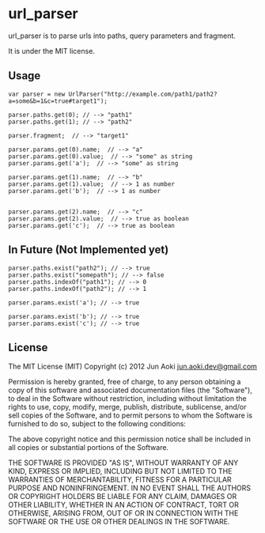 url_parser
==========

url_parser is to parse urls into paths, query parameters and fragment.

It is under the MIT license.

Usage
-------

    var parser = new UrlParser("http://example.com/path1/path2?a=some&b=1&c=true#target1");
    
    parser.paths.get(0); // --> "path1"
    parser.paths.get(1); // --> "path2"
    
    parser.fragment;  // --> "target1"
    
    parser.params.get(0).name;  // --> "a"
    parser.params.get(0).value;  // --> "some" as string
    parser.params.get('a');  // --> "some" as string
    
    parser.params.get(1).name;  // --> "b"
    parser.params.get(1).value;  // --> 1 as number
    parser.params.get('b');  // --> 1 as number
    

    parser.params.get(2).name;  // --> "c"
    parser.params.get(2).value;  // --> true as boolean
    parser.params.get('c');  // --> true as boolean

In Future (Not Implemented yet)
----------
    parser.paths.exist("path2"); // --> true
    parser.paths.exist("somepath"); // --> false
    parser.paths.indexOf("path1"); // --> 0
    parser.paths.indexOf("path2"); // --> 1
    
    parser.params.exist('a'); // --> true

    parser.params.exist('b'); // --> true
    parser.params.exist('c'); // --> true

License
-------

The MIT License (MIT)
Copyright (c) 2012 Jun Aoki <jun.aoki.dev@gmail.com>

Permission is hereby granted, free of charge, to any person obtaining a copy of this software and associated documentation files (the "Software"), to deal in the Software without restriction, including without limitation the rights to use, copy, modify, merge, publish, distribute, sublicense, and/or sell copies of the Software, and to permit persons to whom the Software is furnished to do so, subject to the following conditions:

The above copyright notice and this permission notice shall be included in all copies or substantial portions of the Software.

THE SOFTWARE IS PROVIDED "AS IS", WITHOUT WARRANTY OF ANY KIND, EXPRESS OR IMPLIED, INCLUDING BUT NOT LIMITED TO THE WARRANTIES OF MERCHANTABILITY, FITNESS FOR A PARTICULAR PURPOSE AND NONINFRINGEMENT. IN NO EVENT SHALL THE AUTHORS OR COPYRIGHT HOLDERS BE LIABLE FOR ANY CLAIM, DAMAGES OR OTHER LIABILITY, WHETHER IN AN ACTION OF CONTRACT, TORT OR OTHERWISE, ARISING FROM, OUT OF OR IN CONNECTION WITH THE SOFTWARE OR THE USE OR OTHER DEALINGS IN THE SOFTWARE.

